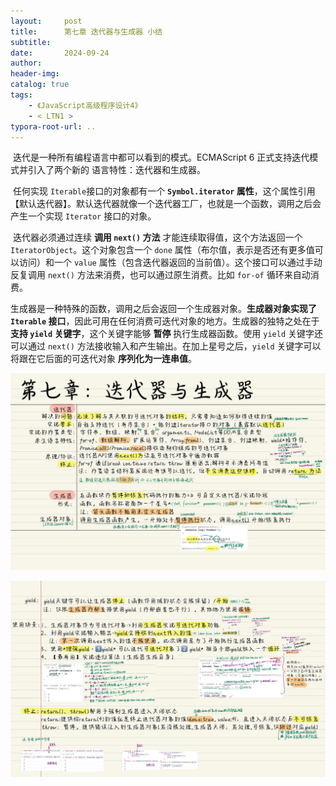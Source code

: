 ```yaml
---
layout:     post
title:      第七章 迭代器与生成器 小结
subtitle:  
date:       2024-09-24
author:     
header-img: 
catalog: true
tags:
    - 《JavaScript高级程序设计4》
    - < LTN1 >
typora-root-url: ..
---
```


​	迭代是一种所有编程语言中都可以看到的模式。ECMAScript 6 正式支持迭代模式并引入了两个新的
语言特性：迭代器和生成器。

​	任何实现 `Iterable`接口的对象都有一个 **`Symbol.iterator` 属性**，这个属性引用【默认迭代器】。默认迭代器就像一个迭代器工厂，也就是一个函数，调用之后会产生一个实现 `Iterator` 接口的对象。

​	迭代器必须通过连续 **调用 `next()` 方法** 才能连续取得值，这个方法返回一个 `IteratorObject`。这个对象包含一个 `done` 属性（布尔值，表示是否还有更多值可以访问）和一个 `value` 属性（包含迭代器返回的当前值）。这个接口可以通过手动反复调用 `next()` 方法来消费，也可以通过原生消费。比如 `for-of` 循环来自动消费。

​	生成器是一种特殊的函数，调用之后会返回一个生成器对象。**生成器对象实现了 `Iterable` 接口**，因此可用在任何消费可迭代对象的地方。生成器的独特之处在于 **支持 `yield` 关键字**，这个关键字能够 **暂停** 执行生成器函数。使用 `yield` 关键字还可以通过 `next()` 方法接收输入和产生输出。在加上星号之后，`yield` 关键字可以将跟在它后面的可迭代对象 **序列化为一连串值**。

![《红宝书》-18](/../img/assets_2023/《红宝书》-18.jpg)

![《红宝书》-19](/../img/assets_2023/《红宝书》-19.jpg)
